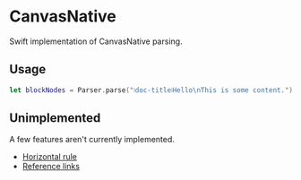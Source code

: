 # CanvasNative

Swift implementation of CanvasNative parsing.

## Usage

``` swift
let blockNodes = Parser.parse("⧙doc-title⧘Hello\nThis is some content.")
```

## Unimplemented

A few features aren't currently implemented.

* [Horizontal rule](https://github.com/usecanvas/CanvasNative/issues/5)
* [Reference links](https://github.com/usecanvas/CanvasNative/issues/6)

